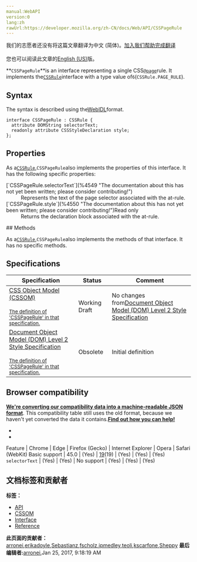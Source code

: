 ```yaml
---
manual:WebAPI
version:0
lang:zh
rawUrl:https://developer.mozilla.org/zh-CN/docs/Web/API/CSSPageRule
---
```




<bdi>我们的志愿者还没有将这篇文章翻译为<bdi>中文 (简体)</bdi>。[加入我们帮助完成翻译](%4546 "")<br></br>您也可以阅读此文章的[English (US)](%4473 "")版。</bdi>






**`CSSPageRule`**is an interface representing a single CSS[`@page`](%4547 "The @page CSS at-rule is used to modify some CSS properties when printing a document. You can't change all CSS properties with @page. You can only change the margins, orphans, widows, and page breaks of the document. Attempts to change any other CSS properties will be ignored.")rule. It implements the[`CSSRule`](%4433 "The CSSRule interface represents a single CSS rule. There are several types of rules, listed in the Type constants section below.")interface with a type value of`6`(`CSSRule.PAGE_RULE`).


## Syntax<a name="Syntax"></a>


The syntax is described using the[WebIDL](%4548 "")format.


```
interface CSSPageRule : CSSRule {
  attribute DOMString selectorText;
  readonly attribute CSSStyleDeclaration style;
};

```

## Properties<a name="Properties"></a>


As a[`CSSRule`](%4433 "The CSSRule interface represents a single CSS rule. There are several types of rules, listed in the Type constants section below."),`CSSPageRule`also implements the properties of this interface. It has the following specific properties:

<dl><dt>[`CSSPageRule.selectorText`](%4549 "The documentation about this has not yet been written; please consider contributing!")</dt><dd>Represents the text of the page selector associated with the at-rule.</dd><dt>[`CSSPageRule.style`](%4550 "The documentation about this has not yet been written; please consider contributing!")Read only</dt><dd>Returns the declaration block associated with the at-rule.</dd></dl>
## Methods<a name="Methods"></a>


As a[`CSSRule`](%4433 "The CSSRule interface represents a single CSS rule. There are several types of rules, listed in the Type constants section below."),`CSSPageRule`also implements the methods of that interface. It has no specific methods.


## Specifications<a name="Specifications"></a>
Specification | Status | Comment 
 ---  |  ---  |  ---  | 
[CSS Object Model (CSSOM)<br></br><small>The definition of &#39;CSSPageRule&#39; in that specification.</small>](%4551 "") | Working Draft | No changes from[Document Object Model (DOM) Level 2 Style Specification](%4524 "The 'Document Object Model (DOM) Level 2 Style Specification' specification") 
[Document Object Model (DOM) Level 2 Style Specification<br></br><small>The definition of &#39;CSSPageRule&#39; in that specification.</small>](%4552 "") | Obsolete | Initial definition 


## Browser compatibility<a name="Browser_compatibility"></a>


**[We&#39;re converting our compatibility data into a machine-readable JSON format](%3344 "")**. This compatibility table still uses the old format, because we haven&#39;t yet converted the data it contains.**[Find out how you can help!](%3409 "")**


* 
* 
Feature | Chrome | Edge | Firefox (Gecko) | Internet Explorer | Opera | Safari (WebKit) 
Basic support | 45.0 | (Yes) | [19](%4553 "Released on 2013-02-19.")(19) | (Yes) | (Yes) | (Yes) 
`selectorText` | (Yes) | (Yes) | No support | (Yes) | (Yes) | (Yes) 






## 文档标签和贡献者
**标签：**
* [API](%50 "")
* [CSSOM](%4437 "")
* [Interface](%3380 "")
* [Reference](%3381 "")

**此页面的贡献者：**[arronei](%3893 ""),[erikadoyle](%3894 ""),[Sebastianz](%4468 ""),[fscholz](%60 ""),[jpmedley](%3413 ""),[teoli](%160 ""),[kscarfone](%3900 ""),[Sheppy](%405 "")
**最后编辑者:**[arronei](%3893 ""),<time>Jan 25, 2017, 9:18:19 AM</time>


